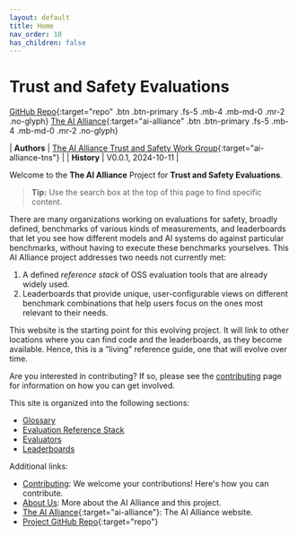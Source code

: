 ```yaml
---
layout: default
title: Home
nav_order: 10
has_children: false
---
```


# Trust and Safety Evaluations


[GitHub Repo](https://github.com/The-AI-Alliance/trust-safety-evals){:target="repo" .btn .btn-primary .fs-5 .mb-4 .mb-md-0 .mr-2 .no-glyph}
[The AI Alliance](https://thealliance.ai){:target="ai-alliance" .btn .btn-primary .fs-5 .mb-4 .mb-md-0 .mr-2 .no-glyph} 

| **Authors** | [The AI Alliance Trust and Safety Work Group](https://thealliance.ai/focusareas/trust-and-safety){:target="ai-alliance-tns"} |
| **History** | V0.0.1, 2024-10-11 |

Welcome to the **The AI Alliance** Project for **Trust and Safety Evaluations**.

> **Tip:** Use the search box at the top of this page to find specific content.

There are many organizations working on evaluations for safety, broadly defined, benchmarks of various kinds of measurements, and leaderboards that let you see how different models and AI systems do against particular benchmarks, without having to execute these benchmarks yourselves. This AI Alliance project addresses two needs not currently met:

1. A defined _reference stack_ of OSS evaluation tools that are already widely used.
2. Leaderboards that provide unique, user-configurable views on different benchmark combinations that help users focus on the ones most relevant to their needs.

This website is the starting point for this evolving project. It will link to other locations where you can find code and the leaderboards, as they become available. Hence, this is a &ldquo;living&rdquo; reference guide, one that will evolve over time.

Are you interested in contributing? If so, please see the [contributing]({{site.baseurl}}/contributing) page for information on how you can get involved.

This site is organized into the following sections:

* [Glossary]({{site.baseurl}}/glossary)
* [Evaluation Reference Stack]({{site.baseurl}}/ref-stack/ref-stack)
* [Evaluators]({{site.baseurl}}/evaluators/evaluators)
* [Leaderboards]({{site.baseurl}}/leaderboards/leaderboards)

Additional links:

* [Contributing]({{site.baseurl}}/contributing): We welcome your contributions! Here's how you can contribute.
* [About Us]({{site.baseurl}}/about): More about the AI Alliance and this project.
* [The AI Alliance](https://thealliance.ai){:target="ai-alliance"}: The AI Alliance website.
* [Project GitHub Repo](https://github.com/The-AI-Alliance/trust-safety-evals){:target="repo"}

